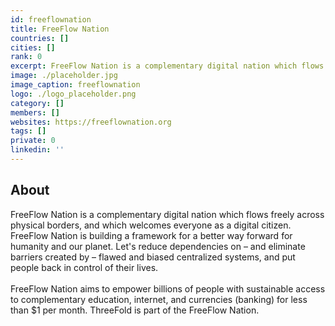 ```yaml
---
id: freeflownation
title: FreeFlow Nation
countries: []
cities: []
rank: 0
excerpt: FreeFlow Nation is a complementary digital nation which flows freely across physical borders, and which welcomes everyone as a digital citizen.
image: ./placeholder.jpg
image_caption: freeflownation
logo: ./logo_placeholder.png
category: []
members: []
websites: https://freeflownation.org
tags: []
private: 0
linkedin: ''
---
```


## About

FreeFlow Nation is a complementary digital nation which flows freely across physical borders, and which welcomes everyone as a digital citizen. FreeFlow Nation is building a framework for a better way forward for humanity and our planet.  Let's reduce dependencies on – and eliminate barriers created by – flawed and biased centralized systems, and put people back in control of their lives.
<br/>
<br/>
FreeFlow Nation aims to empower billions of people with sustainable access to complementary education, internet, and currencies (banking) for less than $1 per month. ThreeFold is part of the FreeFlow Nation.

<!-- ## Mission

## Impact

## Powered by ThreeFold

## Join saving our planet! -->


<!-- ## Support this project

## TFGrid Solution

### Roadmap -->



